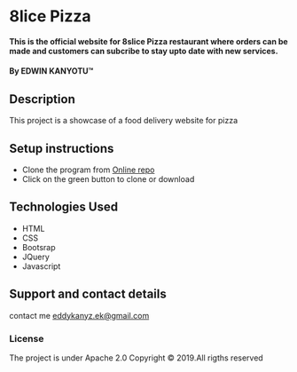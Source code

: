 
# 8lice Pizza
#### This is the official website for 8slice Pizza restaurant where orders can be made and customers can subcribe to stay upto date with new services.
#### By **EDWIN KANYOTU**&trade;

## Description
This project is a showcase of a food delivery website for pizza 

## Setup instructions
* Clone the program from [Online repo](https://github.com/Eddychase/8slice-Pizza.git)
* Click on the green button to clone or download


## Technologies Used
* HTML
* CSS
* Bootsrap
* JQuery
* Javascript

## Support and contact details
contact me eddykanyz.ek@gmail.com

### License
The project is under Apache 2.0
Copyright &copy; 2019.All rigths reserved
